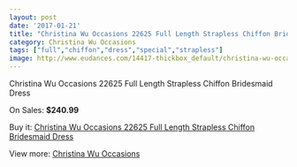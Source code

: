 ```yaml
---
layout: post
date: '2017-01-21'
title: "Christina Wu Occasions 22625 Full Length Strapless Chiffon Bridesmaid Dress"
category: Christina Wu Occasions
tags: ["full","chiffon","dress","special","strapless"]
image: http://www.eudances.com/14417-thickbox_default/christina-wu-occasions-22625-full-length-strapless-chiffon-bridesmaid-dress.jpg
---
```

Christina Wu Occasions 22625 Full Length Strapless Chiffon Bridesmaid Dress

On Sales: **$240.99**
<a href="https://www.eudances.com/en/christina-wu-occasions/4323-christina-wu-occasions-22625-full-length-strapless-chiffon-bridesmaid-dress.html"><amp-img layout="responsive" width="600" height="600" src="//www.eudances.com/14417-thickbox_default/christina-wu-occasions-22625-full-length-strapless-chiffon-bridesmaid-dress.jpg" alt="Christina Wu Occasions 22625 Full Length Strapless Chiffon Bridesmaid Dress 0" /></a>
<a href="https://www.eudances.com/en/christina-wu-occasions/4323-christina-wu-occasions-22625-full-length-strapless-chiffon-bridesmaid-dress.html"><amp-img layout="responsive" width="600" height="600" src="//www.eudances.com/14420-thickbox_default/christina-wu-occasions-22625-full-length-strapless-chiffon-bridesmaid-dress.jpg" alt="Christina Wu Occasions 22625 Full Length Strapless Chiffon Bridesmaid Dress 1" /></a>
<a href="https://www.eudances.com/en/christina-wu-occasions/4323-christina-wu-occasions-22625-full-length-strapless-chiffon-bridesmaid-dress.html"><amp-img layout="responsive" width="600" height="600" src="//www.eudances.com/14419-thickbox_default/christina-wu-occasions-22625-full-length-strapless-chiffon-bridesmaid-dress.jpg" alt="Christina Wu Occasions 22625 Full Length Strapless Chiffon Bridesmaid Dress 2" /></a>
<a href="https://www.eudances.com/en/christina-wu-occasions/4323-christina-wu-occasions-22625-full-length-strapless-chiffon-bridesmaid-dress.html"><amp-img layout="responsive" width="600" height="600" src="//www.eudances.com/14418-thickbox_default/christina-wu-occasions-22625-full-length-strapless-chiffon-bridesmaid-dress.jpg" alt="Christina Wu Occasions 22625 Full Length Strapless Chiffon Bridesmaid Dress 3" /></a>

Buy it: [Christina Wu Occasions 22625 Full Length Strapless Chiffon Bridesmaid Dress](https://www.eudances.com/en/christina-wu-occasions/4323-christina-wu-occasions-22625-full-length-strapless-chiffon-bridesmaid-dress.html "Christina Wu Occasions 22625 Full Length Strapless Chiffon Bridesmaid Dress")

View more: [Christina Wu Occasions](https://www.eudances.com/en/59-christina-wu-occasions "Christina Wu Occasions")